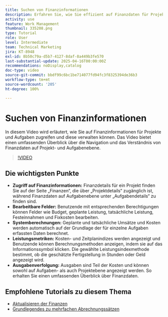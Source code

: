 ```yaml
---
title: Suchen von Finanzinformationen
description: Erfahren Sie, wie Sie effizient auf Finanzdaten für Projekte und Aufgaben zugreifen, diese analysieren und verwalten können. Dabei werden Budgets, Umsatz, Kosten und Leistungsmetriken sowohl auf Projekt- als auch auf Aufgabenebene abgedeckt.
activity: use
feature: Work Management
thumbnail: 335208.png
type: Tutorial
role: User
level: Intermediate
team: Technical Marketing
jira: KT-8948
exl-id: 8b50c79a-d5b7-4127-8daf-8a449b3fe570
last-substantial-update: 2025-04-16T00:00:00Z
recommendations: noDisplay,catalog
doc-type: video
source-git-commit: bbdf99c6bc1be714077fd94fc3f8325394de36b3
workflow-type: tm+mt
source-wordcount: '205'
ht-degree: 100%

---
```


# Suchen von Finanzinformationen

In diesem Video wird erläutert, wie Sie auf Finanzinformationen für Projekte und Aufgaben zugreifen und diese verwalten können. Das Video bietet einen umfassenden Überblick über die Navigation und das Verständnis von Finanzdaten auf Projekt- und Aufgabenebene.

>[!VIDEO](https://video.tv.adobe.com/v/335208/?quality=12&learn=on&enablevpops=1)

## Die wichtigsten Punkte

* **Zugriff auf Finanzinformationen:** Finanzdetails für ein Projekt finden Sie auf der Seite „Finanzen“, die über „Projektdetails“ zugänglich ist, während Finanzdaten auf Aufgabenebene unter „Aufgabendetails“ zu finden sind.
* **Bearbeitbare Felder:** Benutzende mit entsprechenden Berechtigungen können Felder wie Budget, geplante Leistung, tatsächliche Leistung, Festeinnahmen und Fixkosten bearbeiten.
* **Systemberechnungen:** Geplante und tatsächliche Umsätze und Kosten werden automatisch auf der Grundlage der für einzelne Aufgaben erfassten Daten berechnet.
* **Leistungsmetriken:** Kosten- und Zeitplanindizes werden angezeigt und Benutzende können Berechnungsmethoden anzeigen, indem sie auf das Informationssymbol klicken. Die gewählte Leistungsindexmethode bestimmt, ob die geschätzte Fertigstellung in Stunden oder Geld angezeigt wird.
* **Ausgabenverfolgung:** Ausgaben sind Teil der Kosten und können sowohl auf Aufgaben- als auch Projektebene angezeigt werden. So erhalten Sie einen umfassenden Überblick über Finanzdaten.


## Empfohlene Tutorials zu diesem Thema

<!--* [Find financial information](/help/manage-work/project-finances/find-financial-information.md)-->
* [Aktualisieren der Finanzen](/help/manage-work/project-finances/update-and-review-finances.md)
* [Grundlegendes zu mehrfachen Abrechnungssätzen](/help/manage-work/project-finances/multiple-billing-rates.md)

